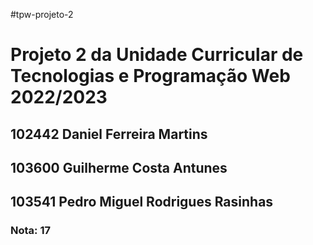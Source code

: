 #tpw-projeto-2
<h1>Projeto 2 da Unidade Curricular de Tecnologias e Programação Web 2022/2023</h1>
<h2>102442 Daniel Ferreira Martins</h2>
<h2>103600 Guilherme Costa Antunes</h2>
<h2>103541 Pedro Miguel Rodrigues Rasinhas</h2>
<h3>Nota: 17</h3>

